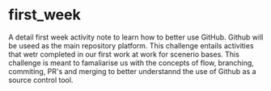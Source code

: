 # first_week
A detail first week activity note to learn how to better use GitHub.
Github will be useed as the main repository platform. This challenge entails activities that wetr completed in our first work at work for scenerio bases. This challenge is meant to famaliarise us with the concepts of flow, branching, commiting, PR's and merging to better understannd the use of Github as a source control tool.
